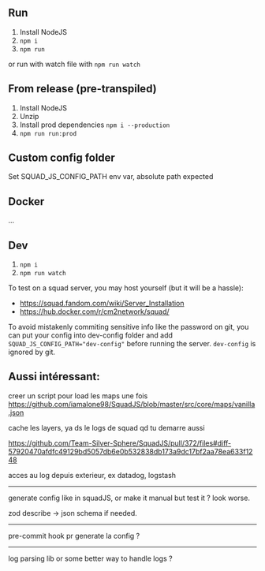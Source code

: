
## Run

1. Install NodeJS
2. `npm i`
3. `npm run`

or run with watch file with `npm run watch`


## From release (pre-transpiled)

1. Install NodeJS
2. Unzip
3. Install prod dependencies `npm i --production`
4. `npm run run:prod`

## Custom config folder

Set SQUAD_JS_CONFIG_PATH env var, absolute path expected

## Docker

...



## Dev

1. `npm i`
2. `npm run watch`


To test on a squad server, you may host yourself (but it will be a hassle):
- https://squad.fandom.com/wiki/Server_Installation
- https://hub.docker.com/r/cm2network/squad/

To avoid mistakenly commiting sensitive info like the password on git, you can put your config into dev-config folder 
and add `SQUAD_JS_CONFIG_PATH="dev-config"` before running the server. `dev-config` is ignored by git.

## Aussi intéressant:
creer un script pour load les maps une fois
https://github.com/iamalone98/SquadJS/blob/master/src/core/maps/vanilla.json

cache les layers, ya ds le logs de squad qd tu demarre aussi

https://github.com/Team-Silver-Sphere/SquadJS/pull/372/files#diff-57920470afdfc49129bd5057db6e0b532838db173a9dc17bf2aa78ea633f1248

acces au log depuis exterieur, ex datadog, logstash

---

generate config like in squadJS, or make it manual but test it ? look worse.

zod describe -> json schema if needed.

---

pre-commit hook pr generate la config ?

---

log parsing lib or some better way to handle logs ?
